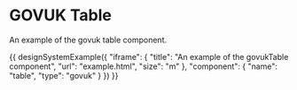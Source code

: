 ---
---
# GOVUK Table

An example of the govuk table component.

{{ designSystemExample({
"iframe": {
    "title": "An example of the govukTable component",
    "url": "example.html",
    "size": "m"
},
"component": {
    "name": "table",
    "type": "govuk"
}
}) }}
